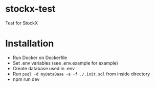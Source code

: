 # stockx-test
Test for StockX

# Installation 
- Run Docker on Dockerfile
- Set .env variables (see .env.example for example)
- Create database used in .env
- Run ```psql -d myDataBase -a -f ./.init.sql``` from inside directory
- npm run dev
